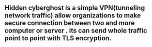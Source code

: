 ## Hidden cyberghost is a simple VPN(tunneling network traffic) allow organizations to make secure connection between two and more computer or server . its can send whole traffic point to point with TLS encryption.
